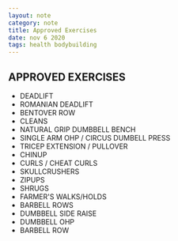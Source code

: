 ```yaml
---
layout: note
category: note
title: Approved Exercises
date: nov 6 2020
tags: health bodybuilding
---
```


## APPROVED EXERCISES

- DEADLIFT
- ROMANIAN DEADLIFT
- BENTOVER ROW
- CLEANS 
- NATURAL GRIP DUMBBELL BENCH
- SINGLE ARM OHP / CIRCUS DUMBELL PRESS
- TRICEP EXTENSION / PULLOVER
- CHINUP
- CURLS / CHEAT CURLS
- SKULLCRUSHERS
- ZIPUPS
- SHRUGS
- FARMER'S WALKS/HOLDS
- BARBELL ROWS
- DUMBBELL SIDE RAISE
- DUMBBELL OHP
- BARBELL ROW
